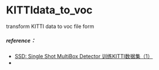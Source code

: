 # KITTIdata_to_voc
transform KITTI data to voc file form
##### reference：
- [SSD: Single Shot MultiBox Detector 训练KITTI数据集（1）](https://blog.csdn.net/jesse_mx/article/details/65634482)
- []()

